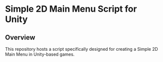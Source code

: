 # Simple 2D Main Menu Script for Unity

## Overview
This repository hosts a script specifically designed for creating a Simple 2D Main Menu in Unity-based games. 

